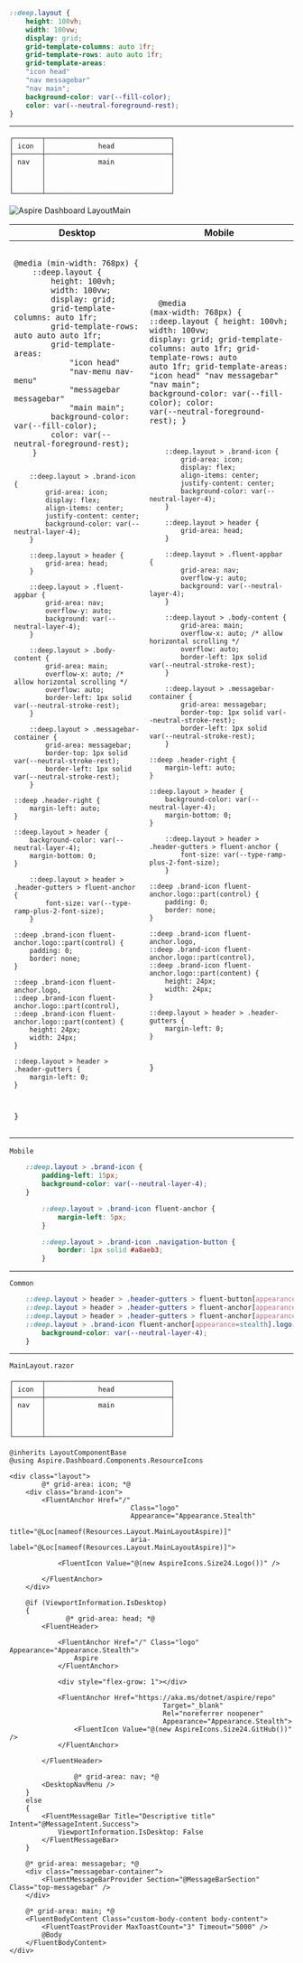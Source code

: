 ```css
::deep.layout {
    height: 100vh;
    width: 100vw;
    display: grid;
    grid-template-columns: auto 1fr;
    grid-template-rows: auto auto 1fr;
    grid-template-areas:
    "icon head"
    "nav messagebar"
    "nav main";
    background-color: var(--fill-color);
    color: var(--neutral-foreground-rest);
}
```

---

```
┌───────┬───────────────────────────────┐
│ icon  │             head              │
├───────┼───────────────────────────────┤
│ nav   │             main              │
│       │                               │
│       │                               │
│       │                               │
└───────┴───────────────────────────────┘
```

![Aspire Dashboard LayoutMain](../../Aspire.Dashboard/img/Aspire-UI-MainLayout.png)

<table>
    <thead>
        <tr>
            <th>Desktop</th>
            <th>Mobile</th>
        </tr>
    </thead>
    <tbody>
        <tr>
            <td>
                <pre>
                    <code class="language-css">
@media (min-width: 768px) {
    ::deep.layout {
        height: 100vh;
        width: 100vw;
        display: grid;
        grid-template-columns: auto 1fr;
        grid-template-rows: auto auto auto 1fr;
        grid-template-areas:
            "icon head"
            "nav-menu nav-menu"
            "messagebar messagebar"
            "main main";
        background-color: var(--fill-color);
        color: var(--neutral-foreground-rest);
    }

        ::deep.layout > .brand-icon {
            grid-area: icon;
            display: flex;
            align-items: center;
            justify-content: center;
            background-color: var(--neutral-layer-4);
        }

        ::deep.layout > header {
            grid-area: head;
        }

        ::deep.layout > .fluent-appbar {
            grid-area: nav;
            overflow-y: auto;
            background: var(--neutral-layer-4);
        }

        ::deep.layout > .body-content {
            grid-area: main;
            overflow-x: auto; /* allow horizontal scrolling */
            overflow: auto;
            border-left: 1px solid var(--neutral-stroke-rest);
        }

        ::deep.layout > .messagebar-container {
            grid-area: messagebar;
            border-top: 1px solid var(--neutral-stroke-rest);
            border-left: 1px solid var(--neutral-stroke-rest);
        }

    ::deep .header-right {
        margin-left: auto;
    }

    ::deep.layout > header {
        background-color: var(--neutral-layer-4);
        margin-bottom: 0;
    }

        ::deep.layout > header > .header-gutters > fluent-anchor {
            font-size: var(--type-ramp-plus-2-font-size);
        }

    ::deep .brand-icon fluent-anchor.logo::part(control) {
        padding: 0;
        border: none;
    }

    ::deep .brand-icon fluent-anchor.logo,
    ::deep .brand-icon fluent-anchor.logo::part(control),
    ::deep .brand-icon fluent-anchor.logo::part(content) {
        height: 24px;
        width: 24px;
    }

    ::deep.layout > header > .header-gutters {
        margin-left: 0;
    }
}
                    </code>
                </pre>
            </td>
            <td>
                <pre>
                    <code class="language-css">
@media (max-width: 768px) {
    ::deep.layout {
        height: 100vh;
        width: 100vw;
        display: grid;
        grid-template-columns: auto 1fr;
        grid-template-rows: auto auto 1fr;
        grid-template-areas:
            "icon head"
            "nav messagebar"
            "nav main";
        background-color: var(--fill-color);
        color: var(--neutral-foreground-rest);
    }

        ::deep.layout > .brand-icon {
            grid-area: icon;
            display: flex;
            align-items: center;
            justify-content: center;
            background-color: var(--neutral-layer-4);
        }

        ::deep.layout > header {
            grid-area: head;
        }

        ::deep.layout > .fluent-appbar {
            grid-area: nav;
            overflow-y: auto;
            background: var(--neutral-layer-4);
        }

        ::deep.layout > .body-content {
            grid-area: main;
            overflow-x: auto; /* allow horizontal scrolling */
            overflow: auto;
            border-left: 1px solid var(--neutral-stroke-rest);
        }

        ::deep.layout > .messagebar-container {
            grid-area: messagebar;
            border-top: 1px solid var(--neutral-stroke-rest);
            border-left: 1px solid var(--neutral-stroke-rest);
        }

    ::deep .header-right {
        margin-left: auto;
    }

    ::deep.layout > header {
        background-color: var(--neutral-layer-4);
        margin-bottom: 0;
    }

        ::deep.layout > header > .header-gutters > fluent-anchor {
            font-size: var(--type-ramp-plus-2-font-size);
        }

    ::deep .brand-icon fluent-anchor.logo::part(control) {
        padding: 0;
        border: none;
    }

    ::deep .brand-icon fluent-anchor.logo,
    ::deep .brand-icon fluent-anchor.logo::part(control),
    ::deep .brand-icon fluent-anchor.logo::part(content) {
        height: 24px;
        width: 24px;
    }

    ::deep.layout > header > .header-gutters {
        margin-left: 0;
    }
}
                    </code>
                </pre>
            </td>
        </tr>
    </tbody>
</table>

`Mobile`
```css
    ::deep.layout > .brand-icon {
        padding-left: 15px;
        background-color: var(--neutral-layer-4);
    }

        ::deep.layout > .brand-icon fluent-anchor {
            margin-left: 5px;
        }

        ::deep.layout > .brand-icon .navigation-button {
            border: 1px solid #a8aeb3;
        }
```

---

`Common`

```css
    ::deep.layout > header > .header-gutters > fluent-button[appearance=stealth]:not(:hover)::part(control),
    ::deep.layout > header > .header-gutters > fluent-anchor[appearance=stealth]:not(:hover)::part(control),
    ::deep.layout > header > .header-gutters > fluent-anchor[appearance=stealth].logo::part(control),
    ::deep.layout > .brand-icon fluent-anchor[appearance=stealth].logo::part(control) {
        background-color: var(--neutral-layer-4);
    }
```

---

`MainLayout.razor`

```
┌───────┬───────────────────────────────┐
│ icon  │             head              │
├───────┼───────────────────────────────┤
│ nav   │             main              │
│       │                               │
│       │                               │
│       │                               │
└───────┴───────────────────────────────┘
```

```razor
@inherits LayoutComponentBase
@using Aspire.Dashboard.Components.ResourceIcons

<div class="layout">
        @* grid-area: icon; *@
	<div class="brand-icon">
		<FluentAnchor Href="/"
                              Class="logo"
                              Appearance="Appearance.Stealth"
                              title="@Loc[nameof(Resources.Layout.MainLayoutAspire)]"
                              aria-label="@Loc[nameof(Resources.Layout.MainLayoutAspire)]">

			<FluentIcon Value="@(new AspireIcons.Size24.Logo())" />

		</FluentAnchor>
	</div>

	@if (ViewportInformation.IsDesktop)
	{
              @* grid-area: head; *@
		<FluentHeader>

			<FluentAnchor Href="/" Class="logo" Appearance="Appearance.Stealth">
				Aspire
			</FluentAnchor>

			<div style="flex-grow: 1"></div>

			<FluentAnchor Href="https://aka.ms/dotnet/aspire/repo"
                                      Target="_blank"
                                      Rel="noreferrer noopener"
                                      Appearance="Appearance.Stealth">
				<FluentIcon Value="@(new AspireIcons.Size24.GitHub())" />
			</FluentAnchor>

		</FluentHeader>

                @* grid-area: nav; *@
		<DesktopNavMenu />
	}
	else
	{
		<FluentMessageBar Title="Descriptive title" Intent="@MessageIntent.Success">
			ViewportInformation.IsDesktop: False
		</FluentMessageBar>
	}

	@* grid-area: messagebar; *@
	<div class="messagebar-container">
		<FluentMessageBarProvider Section="@MessageBarSection" Class="top-messagebar" />
	</div>

	@* grid-area: main; *@
	<FluentBodyContent Class="custom-body-content body-content">
		<FluentToastProvider MaxToastCount="3" Timeout="5000" />
		@Body
	</FluentBodyContent>
</div>
```
